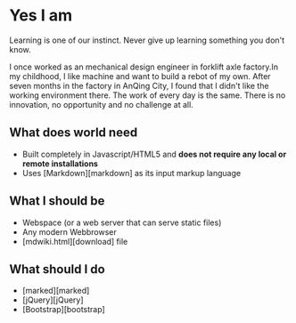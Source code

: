 Yes I am
=====

Learning is one of our instinct.
Never give up learning something you don't know.

I once worked as an mechanical design engineer in forklift axle factory.In my childhood, I like machine and want to build a rebot of my own. 
After seven months in the factory in AnQing City, I found that I didn't like the working environment there. The work of every day is the same. There is no innovation, no opportunity and no challenge at all.





What does world need
--------

  * Built completely in Javascript/HTML5 and __does not require any local or remote installations__
  * Uses [Markdown][markdown] as its input markup language



What I should be
------------

* Webspace (or a web server that can serve static files)
* Any modern Webbrowser
* [mdwiki.html][download] file


What should I do
-----------------

  * [marked][marked]
  * [jQuery][jQuery]
  * [Bootstrap][bootstrap]
